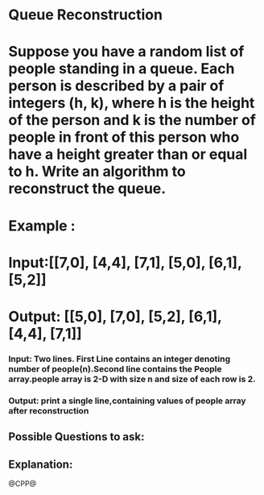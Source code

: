 # Queue Reconstruction
# Suppose you have a random list of people standing in a queue. Each person is described by a pair of integers (h, k), where h is the height of the person and k is the number of people in front of this person who have a height greater than or equal to h. Write an algorithm to reconstruct the queue.
# Example :
# Input:[[7,0], [4,4], [7,1], [5,0], [6,1], [5,2]]
# Output: [[5,0], [7,0], [5,2], [6,1], [4,4], [7,1]]
### Input: Two lines. First Line contains an integer denoting number of people(n).Second line contains the People array.people array is 2-D with size n and size of each row is 2.
### Output: print a single line,containing values of people array after reconstruction

## Possible Questions to ask:

## Explanation:

@CPP@

